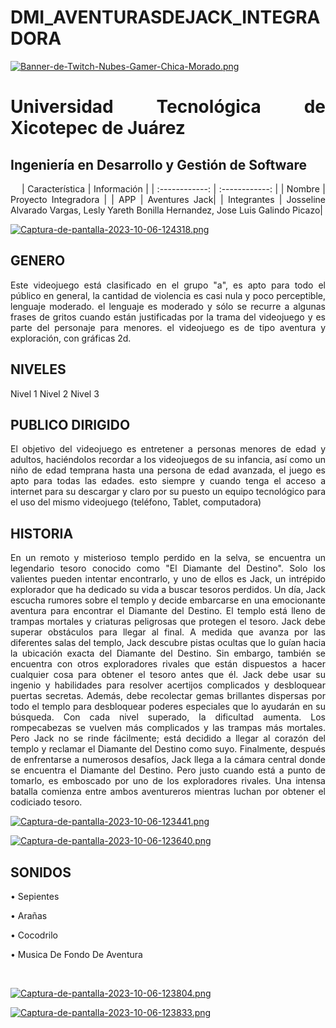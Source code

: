# DMI_AVENTURASDEJACK_INTEGRADORA
[![Banner-de-Twitch-Nubes-Gamer-Chica-Morado.png](https://i.postimg.cc/15q3LFXF/Banner-de-Twitch-Nubes-Gamer-Chica-Morado.png)](https://postimg.cc/MvzwBvyZ)


<div align="Justify">
  
# Universidad Tecnológica de Xicotepec de Juárez
## Ingeniería en Desarrollo y Gestión de Software

&nbsp;
&nbsp;
|  Característica |  Información |
| :------------: | :------------: |
| Nombre | Proyecto Integradora |
| APP  | Aventures Jack|
|  Integrantes | 
Josseline Alvarado Vargas, Lesly Yareth Bonilla Hernandez, Jose Luis Galindo Picazo|

[![Captura-de-pantalla-2023-10-06-124318.png](https://i.postimg.cc/J7vG7F3V/Captura-de-pantalla-2023-10-06-124318.png)](https://postimg.cc/z3wJ00P0)

## GENERO
Este videojuego está clasificado en el grupo "a", es apto para todo el público en general, la cantidad de violencia es casi nula y poco perceptible, lenguaje moderado. el lenguaje es moderado y sólo se recurre a algunas frases de gritos cuando están justificadas por la trama del videojuego y es parte del personaje para menores. el videojuego es de tipo aventura y exploración, con gráficas 2d. 

## NIVELES
Nivel 1
Nivel 2
Nivel 3

## PUBLICO DIRIGIDO 
El objetivo del videojuego es entretener a personas menores de edad y adultos, haciéndolos recordar a los videojuegos de su infancia, así como un niño de edad temprana hasta una persona de edad avanzada, el juego es apto para todas las edades. esto siempre y cuando tenga el acceso a internet para su descargar y claro por su puesto un equipo tecnológico para el uso del mismo videojuego (teléfono, Tablet, computadora)

## HISTORIA
En un remoto y misterioso templo perdido en la selva, se encuentra un legendario tesoro conocido como "El Diamante del Destino". Solo los valientes pueden intentar encontrarlo, y uno de ellos es Jack, un intrépido explorador que ha dedicado su vida a buscar tesoros perdidos.
Un día, Jack escucha rumores sobre el templo y decide embarcarse en una emocionante aventura para encontrar el Diamante del Destino.
El templo está lleno de trampas mortales y criaturas peligrosas que protegen el tesoro. Jack debe superar obstáculos para llegar al final. 
A medida que avanza por las diferentes salas del templo, Jack descubre pistas ocultas que lo guían hacia la ubicación exacta del Diamante del Destino. Sin embargo, también se encuentra con otros exploradores rivales que están dispuestos a hacer cualquier cosa para obtener el tesoro antes que él.
Jack debe usar su ingenio y habilidades para resolver acertijos complicados y desbloquear puertas secretas. Además, debe recolectar gemas brillantes dispersas por todo el templo para desbloquear poderes especiales que lo ayudarán en su búsqueda.
Con cada nivel superado, la dificultad aumenta. Los rompecabezas se vuelven más complicados y las trampas más mortales. Pero Jack no se rinde fácilmente; está decidido a llegar al corazón del templo y reclamar el Diamante del Destino como suyo.
Finalmente, después de enfrentarse a numerosos desafíos, Jack llega a la cámara central donde se encuentra el Diamante del Destino. Pero justo cuando está a punto de tomarlo, es emboscado por uno de los exploradores rivales.
Una intensa batalla comienza entre ambos aventureros mientras luchan por obtener el codiciado tesoro.


[![Captura-de-pantalla-2023-10-06-123441.png](https://i.postimg.cc/gcQP6FBs/Captura-de-pantalla-2023-10-06-123441.png)](https://postimg.cc/5jBrZGJQ)

[![Captura-de-pantalla-2023-10-06-123640.png](https://i.postimg.cc/CxFYwC2p/Captura-de-pantalla-2023-10-06-123640.png)](https://postimg.cc/jLkBXfKM)

## SONIDOS 

•	Sepientes 

•	Arañas 

•	Cocodrilo 

•	Musica De Fondo De Aventura

&nbsp;

[![Captura-de-pantalla-2023-10-06-123804.png](https://i.postimg.cc/zGfMdxMv/Captura-de-pantalla-2023-10-06-123804.png)](https://postimg.cc/svtwx43C)

[![Captura-de-pantalla-2023-10-06-123833.png](https://i.postimg.cc/Y2fstcBj/Captura-de-pantalla-2023-10-06-123833.png)](https://postimg.cc/Wtzn7H3P)

